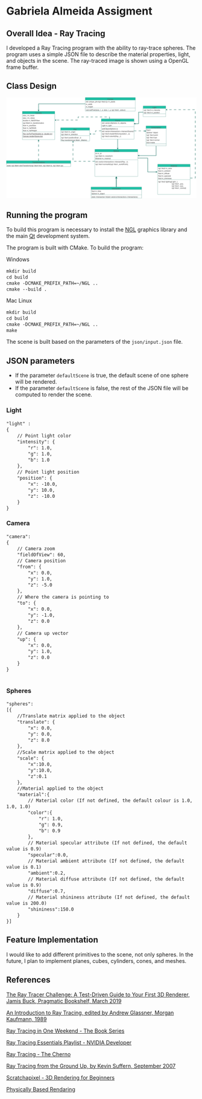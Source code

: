 # Gabriela Almeida Assigment

## Overall Idea - Ray Tracing

I developed a Ray Tracing program with the ability to ray-trace spheres. The program uses a simple JSON file to describe the material properties, light, and objects in the scene. The ray-traced image is shown using a OpenGL frame buffer.

## Class Design

![diagram](/images/diagram.png)

## Running the program

To build this program is necessary to install the [NGL](https://github.com/NCCA/NGL) graphics library and the main [Qt](https://www.qt.io/download) development system.

The program is built with CMake. To build the program:

Windows
```
mkdir build
cd build
cmake -DCMAKE_PREFIX_PATH=~/NGL ..
cmake --build .
```

Mac Linux
```
mkdir build
cd build
cmake -DCMAKE_PREFIX_PATH=~/NGL ..
make 
```

The scene is built based on the parameters of the `json/input.json` file. 


## JSON parameters

- If the parameter `defaultScene` is true, the default scene of one sphere will be rendered.
- If the parameter `defaultScene` is false, the rest of the JSON file will be computed to render the scene.

### Light

```
"light" : 
{
    // Point light color
    "intensity": {
        "r": 1.0, 
        "g": 1.0, 
        "b": 1.0
    },
    // Point light position
    "position": {
        "x": -10.0, 
        "y": 10.0, 
        "z": -10.0
    }
}

```

### Camera

```
"camera":
{
    // Camera zoom
    "fieldOfView": 60,
    // Camera position
    "from": {
        "x": 0.0, 
        "y": 1.0, 
        "z": -5.0
    },
    // Where the camera is pointing to
    "to": {
        "x": 0.0, 
        "y": -1.0, 
        "z": 0.0
    },
    // Camera up vector
    "up": {
        "x": 0.0, 
        "y": 1.0, 
        "z": 0.0
    }
}
    
```

### Spheres

```
"spheres":
[{
    //Translate matrix applied to the object
    "translate": {
        "x": 0.0,
        "y": 0.0,
        "z": 8.0
    },
    //Scale matrix applied to the object
    "scale": {
        "x":10.0,
        "y":10.0,
        "z":0.1
    },
    //Material applied to the object
    "material":{
        // Material color (If not defined, the default colour is 1.0, 1.0, 1.0)
        "color":{
            "r": 1.0,
            "g": 0.9,
            "b": 0.9
        },
        // Material specular attribute (If not defined, the default value is 0.9)
        "specular":0.0,
        // Material ambient attribute (If not defined, the default value is 0.1)
        "ambient":0.2,
        // Material diffuse attribute (If not defined, the default value is 0.9)
        "diffuse":0.7,
        // Material shininess attribute (If not defined, the default value is 200.0)
        "shininess":150.0
    }
}]
```

## Feature Implementation

I would like to add different primitives to the scene, not only spheres. In the future, I plan to implement planes, cubes, cylinders, cones, and meshes.

## References

[The Ray Tracer Challenge: A Test-Driven Guide to Your First 3D Renderer, Jamis Buck, Pragmatic Bookshelf, March 2019](https://pragprog.com/titles/jbtracer/the-ray-tracer-challenge/)

[An Introduction to Ray Tracing, edited by Andrew Glassner, Morgan Kaufmann, 1989](http://www.realtimerendering.com/raytracing/An-Introduction-to-Ray-Tracing-The-Morgan-Kaufmann-Series-in-Computer-Graphics-.pdf)

[Ray Tracing in One Weekend - The Book Series](https://raytracing.github.io/)

[Ray Tracing Essentials Playlist - NVIDIA Developer](https://youtube.com/playlist?list=PL5B692fm6--sgm8Uiava0IIvUojjFOCSR)

[Ray Tracing - The Cherno](https://youtube.com/playlist?list=PLlrATfBNZ98edc5GshdBtREv5asFW3yXl)

[Ray Tracing from the Ground Up, by Kevin Suffern, September 2007](https://www.amazon.com/Ray-Tracing-Ground-Kevin-Suffern/dp/1568812728?tag=realtimerenderin&pldnSite=1)

[Scratchapixel - 3D Rendering for Beginners](https://www.scratchapixel.com/)

[Physically Based Rendaring](https://pbr-book.org/)
